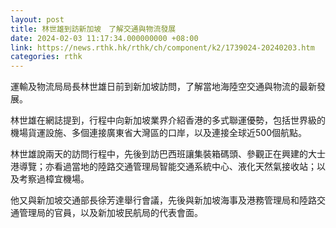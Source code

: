 ```yaml
---
layout: post
title: 林世雄到訪新加坡　了解交通與物流發展
date: 2024-02-03 11:17:34.000000000 +08:00
link: https://news.rthk.hk/rthk/ch/component/k2/1739024-20240203.htm
categories: rthk
---
```


運輸及物流局局長林世雄日前到新加坡訪問，了解當地海陸空交通與物流的最新發展。

林世雄在網誌提到，行程中向新加坡業界介紹香港的多式聯運優勢，包括世界級的機場貨運設施、多個連接廣東省大灣區的口岸，以及連接全球近500個航點。

林世雄說兩天的訪問行程中，先後到訪巴西班讓集裝箱碼頭、參觀正在興建的大士港導覽；亦看過當地的陸路交通管理局智能交通系統中心、液化天然氣接收站；以及考察過樟宜機場。

他又與新加坡交通部長徐芳達舉行會議，先後與新加坡海事及港務管理局和陸路交通管理局的官員，以及新加坡民航局的代表會面。
